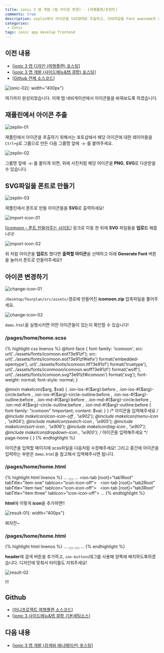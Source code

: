 ```yaml
---
title: ionic 3 앱 개발 (탭 아이콘 변경) - [여행플랜/프런트]
comments: true
description: zeplin에서 아이콘을 SVG형태로 추출하고, SVG파일을 Font awesome과 같은 아이콘 형태의 폰트로 만들어 ionic에 적용하는 방법에 대한 포스팅입니다.
categories:
 - Ionic
tags: ionic app develop frontend
---
```


## 이전 내용

- [[ionic 3 앱 디자인 (여행플랜) 포스팅](http://jangwon.io/ionic/2018/02/03/ionic3-tourplan-project-01/)]
- [[ionic 3 앱 개발 (사이드메뉴&탭 결합) 포스팅](http://jangwon.io/ionic/2018/02/04/ionic3-tourplan-project-02/)]
- [[Github 전체 소스코드](https://github.com/wkddnjset/MiniProject-TourPlan)]


![ionic-02](https://raw.githubusercontent.com/wkddnjset/wkddnjset.github.io/master/_posts/images/2018-02-04/ionic_02.png){: width="400px"}

여기까지 완성되었습니다. 이제 탭 네비게이션에서 아이콘들을 바꿔보도록 하겠습니다.

## 재플린에서 아이콘 추출

![zeplin-01](https://raw.githubusercontent.com/wkddnjset/wkddnjset.github.io/master/_posts/images/2018-02-05/export_01.png)

재플린에서 아이콘을 추출하기 위해서는 포토샵에서 해당 아이콘에 대한 레이어들을 `Ctrl+g`로 그룹으로 만든 다음 그룹명 앞에 `-e-`를 붙여주세요.

![zeplin-02](https://raw.githubusercontent.com/wkddnjset/wkddnjset.github.io/master/_posts/images/2018-02-05/export_02.png)

그룹명 앞에 `-e-`를 붙이게 되면, 위에 사진처럼 해당 아이콘을 **PNG**, **SVG**로 다운받을 수 있습니다.

## SVG파일을 폰트로 만들기

![zeplin-03](https://raw.githubusercontent.com/wkddnjset/wkddnjset.github.io/master/_posts/images/2018-02-05/export_03.png)

재플린에서 폰트로 만들 아이콘들을 **SVG**로 출력하세요! 

![import-icon-01](https://raw.githubusercontent.com/wkddnjset/wkddnjset.github.io/master/_posts/images/2018-02-05/import_icon_01.png)

[[icomoon - 폰트 만들어주는 사이트](https://icomoon.io/app/#/select)]
링크로 이동 한 뒤에 **SVG** 파일들을 **업로드** 해줍니다!

![import-icon-02](https://raw.githubusercontent.com/wkddnjset/wkddnjset.github.io/master/_posts/images/2018-02-05/import_icon_02.png)

위 처럼 아이콘을 **업로드** 했다면 **출력할 아이콘**을 선택하고 아래 **Generate Font** 버튼을 눌러서 폰트로 만들어주세요!!

## 아이콘 변경하기

![change-icon-01](https://raw.githubusercontent.com/wkddnjset/wkddnjset.github.io/master/_posts/images/2018-02-05/change_icon_01.png)

`/Desktop/Tourplan/src/assets/`경로에 만들어진 **icomoon.zip** 압축파일을 풀어주세요.

![change-icon-02](https://raw.githubusercontent.com/wkddnjset/wkddnjset.github.io/master/_posts/images/2018-02-05/change_icon_02.png)

`demo.html`을 실행시키면 어떤 아이콘들이 있는지 확인할 수 있습니다!

### **/pages/home/home.scss**

{% highlight css linenos %}
@font-face {
    font-family: 'icomoon';
    src: url('../assets/fonts/icomoon.eot?3e91zf');
    src: url('../assets/fonts/icomoon.eot?3e91zf#iefix') format('embedded-opentype'),
    url('../assets/fonts/icomoon.ttf?3e91zf') format('truetype'),
    url('../assets/fonts/iconmoon/icomoon.woff?3e91zf') format('woff'),
    url('../assets/fonts/icomoon.svg?3e91zf#icomoon') format('svg');
    font-weight: normal;
    font-style: normal;
}
 
@mixin makeIcon($arg, $val) {
    .ion-ios-#{$arg}:before ,
    .ion-ios-#{$arg}-circle:before ,
    .ion-ios-#{$arg}-circle-outline:before ,
    .ion-ios-#{$arg}-outline:before ,
    .ion-md-#{$arg}:before ,
    .ion-md-#{$arg}-circle:before ,
    .ion-md-#{$arg}-circle-outline:before ,
    .ion-md-#{$arg}-outline:before {
    font-family: "icomoon" !important;
    content: $val;
    }
}
/* 아이콘을 입력해주세요 */
@include makeIcon(icon-icon-off , '\e902');
@include makeIcon(menu-icon , '\e904');
@include makeIcon(search-icon , '\e905');
@include makeIcon(sort-icon , '\e906');
@include makeIcon(tag-icon , '\e907');
@include makeIcon(dropdown-icon , '\e900');
/* 아이콘을 입력해주세요 */
page-home {
}
{% endhighlight %}

아이콘을 입력할 페이지에 scss파일을 다음처럼 수정해주세요!
그리고 중간에 아이콘을 입력하는 부분은 `demo.html`을 참고해서 입력해주시면 됩니다.

### **/pages/home/home.html**

{% highlight html linenos %}
...
<button ion-button menuToggle>
    <ion-icon name="menu-icon"></ion-icon>
</button>
...
<ion-tabs>
    <ion-tab [root]="tab1Root" tabTitle="item one" tabIcon="icon-icon-off">
    </ion-tab>
    <ion-tab [root]="tab2Root" tabTitle="item two" tabIcon="icon-icon-off">
    </ion-tab>
    <ion-tab [root]="tab3Root" tabTitle="item three" tabIcon="icon-icon-off">
    </ion-tab>
</ion-tabs>
...
{% endhighlight %}

**html**에 이렇게 **icon**을 추가하면!!

![result-01](https://raw.githubusercontent.com/wkddnjset/wkddnjset.github.io/master/_posts/images/2018-02-05/result_01.png){: width="400px"}

짜자잔~

### **/pages/home/home.html**

{% highlight html linenos %}
...
<ion-navbar>
    <ion-buttons left>
      <button ion-button menuToggle>
        <ion-icon name="menu-icon"></ion-icon>
      </button>
    </ion-buttons>
    <ion-buttons right>
        <button ion-button icon-only>
            <ion-icon name="search-icon"></ion-icon>
        </button>
    </ion-buttons>
</ion-navbar>
...
{% endhighlight %}

**header**에 검색 버튼을 추가하고, `ion-buttons`태그를 사용해 양쪽에 배치하도록하겠습니다. 디자인에 맞춰서 타이틀도 지워주세요!

![result-02](https://raw.githubusercontent.com/wkddnjset/wkddnjset.github.io/master/_posts/images/2018-02-05/result_02.png)

!!!

## Github

- [[미니프로젝트 여행플랜 소스코드](https://github.com/wkddnjset/MiniProject-TourPlan)]
- [[ionic 3 사이드메뉴&탭 결합 기본세팅소스](https://github.com/wkddnjset/ionic3-combine-sidemenu-and-tabs)]

## 다음 내용

- [[ionic 3 앱 개발 (검색바 애니메이션) 포스팅](http://jangwon.io/ionic/2018/02/06/ionic3-tourplan-project-04)]
